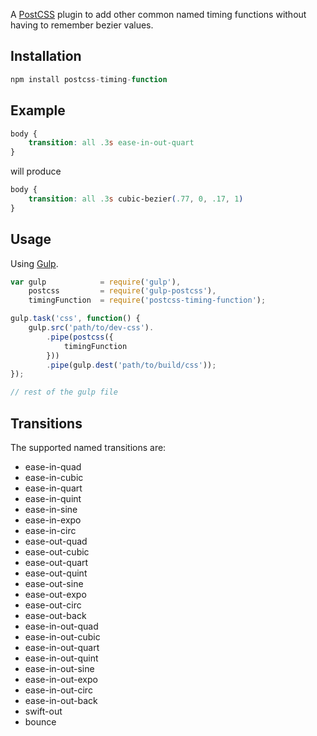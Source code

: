 A [PostCSS] plugin to add other common named timing functions without having to remember bezier values.

[PostCSS]: https://github.com/postcss/postcss
[Gulp]: https://github.com/gulpjs/gulp

## Installation

```js
npm install postcss-timing-function
```

## Example

```css
body {
    transition: all .3s ease-in-out-quart
}
```

will produce

```css
body {
    transition: all .3s cubic-bezier(.77, 0, .17, 1)
}
```

## Usage

Using [Gulp].

```js
var gulp            = require('gulp'),
    postcss         = require('gulp-postcss'),
    timingFunction  = require('postcss-timing-function');

gulp.task('css', function() {
    gulp.src('path/to/dev-css').
        .pipe(postcss({
            timingFunction
        }))
        .pipe(gulp.dest('path/to/build/css'));
});

// rest of the gulp file
```

## Transitions

The supported named transitions are:

* ease-in-quad
* ease-in-cubic
* ease-in-quart
* ease-in-quint
* ease-in-sine
* ease-in-expo
* ease-in-circ
* ease-out-quad
* ease-out-cubic
* ease-out-quart
* ease-out-quint
* ease-out-sine
* ease-out-expo
* ease-out-circ
* ease-out-back
* ease-in-out-quad
* ease-in-out-cubic
* ease-in-out-quart
* ease-in-out-quint
* ease-in-out-sine
* ease-in-out-expo
* ease-in-out-circ
* ease-in-out-back
* swift-out
* bounce
